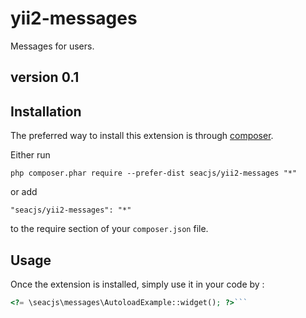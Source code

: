 yii2-messages
=============
Messages for users.

version 0.1
-----------

Installation
------------

The preferred way to install this extension is through [composer](http://getcomposer.org/download/).

Either run

```
php composer.phar require --prefer-dist seacjs/yii2-messages "*"
```

or add

```
"seacjs/yii2-messages": "*"
```

to the require section of your `composer.json` file.


Usage
-----

Once the extension is installed, simply use it in your code by  :

```php
<?= \seacjs\messages\AutoloadExample::widget(); ?>```

